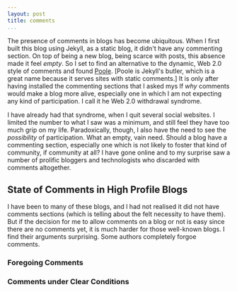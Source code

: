 ```yaml
---
layout: post
title: comments
...
```


The presence of comments in blogs has become ubiquitous. When I first built this blog using Jekyll, as a static blog, it didn't have any commenting section. On top of being a new blog, being scarce with posts, this absence made it feel *empty*. So I set to find an alternative to the dynamic, Web 2.0 style of comments and found [Poole](pooleapp.com). [Poole is Jekyll's butler, which is a great name because it serves sites with static comments.] It is only after having installed the commenting sections that I asked mys	lf *why* comments would make a blog more alive, especially one in which I am not expecting any kind of participation. I call it he Web 2.0 withdrawal syndrome.

I have already had that syndrome, when I quit several social websites. I limited the number to what I saw was a minimum, and still feel they have too much grip on my life. Paradoxically, though, I also have the need to see the *possibility* of participation. What an empty, vain need. Should a blog have a commenting section, especially one which is not likely to foster that kind of community, if community at all? I have gone online and to my surprise saw a number of prolific bloggers and technologists who discarded with comments altogether. 

## State of Comments in High Profile Blogs
I have been to many of these blogs, and I had not realised it did not have comments sections (which is telling about the felt necessity to have them). But if the decision for me to allow comments on a blog or not is easy since there are no comments yet, it is much harder for those well-known blogs. I find their arguments surprising. Some authors completely forgoe comments.

### Foregoing Comments

### Comments under Clear Conditions



